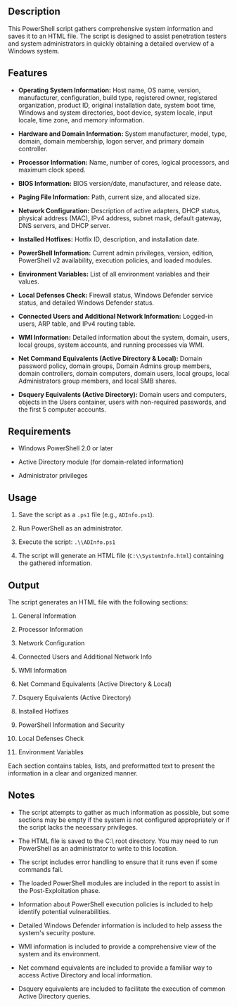 ## Description

This PowerShell script gathers comprehensive system information and saves it to an HTML file. The script is designed to assist penetration testers and system administrators in quickly obtaining a detailed overview of a Windows system.

## Features

- **Operating System Information:** Host name, OS name, version, manufacturer, configuration, build type, registered owner, registered organization, product ID, original installation date, system boot time, Windows and system directories, boot device, system locale, input locale, time zone, and memory information.
    
- **Hardware and Domain Information:** System manufacturer, model, type, domain, domain membership, logon server, and primary domain controller.
    
- **Processor Information:** Name, number of cores, logical processors, and maximum clock speed.
    
- **BIOS Information:** BIOS version/date, manufacturer, and release date.
    
- **Paging File Information:** Path, current size, and allocated size.
    
- **Network Configuration:** Description of active adapters, DHCP status, physical address (MAC), IPv4 address, subnet mask, default gateway, DNS servers, and DHCP server.
    
- **Installed Hotfixes:** Hotfix ID, description, and installation date.
    
- **PowerShell Information:** Current admin privileges, version, edition, PowerShell v2 availability, execution policies, and loaded modules.
    
- **Environment Variables:** List of all environment variables and their values.
    
- **Local Defenses Check:** Firewall status, Windows Defender service status, and detailed Windows Defender status.
    
- **Connected Users and Additional Network Information:** Logged-in users, ARP table, and IPv4 routing table.
    
- **WMI Information:** Detailed information about the system, domain, users, local groups, system accounts, and running processes via WMI.
    
- **Net Command Equivalents (Active Directory & Local):** Domain password policy, domain groups, Domain Admins group members, domain controllers, domain computers, domain users, local groups, local Administrators group members, and local SMB shares.
    
- **Dsquery Equivalents (Active Directory):** Domain users and computers, objects in the Users container, users with non-required passwords, and the first 5 computer accounts.
    

## Requirements

- Windows PowerShell 2.0 or later
    
- Active Directory module (for domain-related information)
    
- Administrator privileges
    

## Usage

1. Save the script as a `.ps1` file (e.g., `ADInfo.ps1`).
    
2. Run PowerShell as an administrator.
    
3. Execute the script: `.\\ADInfo.ps1`
    
4. The script will generate an HTML file (`C:\\SystemInfo.html`) containing the gathered information.
    

## Output

The script generates an HTML file with the following sections:

1. General Information
    
2. Processor Information
    
3. Network Configuration
    
4. Connected Users and Additional Network Info
    
5. WMI Information
    
6. Net Command Equivalents (Active Directory & Local)
    
7. Dsquery Equivalents (Active Directory)
    
8. Installed Hotfixes
    
9. PowerShell Information and Security
    
10. Local Defenses Check
    
11. Environment Variables
    

Each section contains tables, lists, and preformatted text to present the information in a clear and organized manner. 

## Notes

- The script attempts to gather as much information as possible, but some sections may be empty if the system is not configured appropriately or if the script lacks the necessary privileges.
    
- The HTML file is saved to the C:\ root directory. You may need to run PowerShell as an administrator to write to this location.
    
- The script includes error handling to ensure that it runs even if some commands fail.
    
- The loaded PowerShell modules are included in the report to assist in the Post-Exploitation phase.
    
- Information about PowerShell execution policies is included to help identify potential vulnerabilities.
    
- Detailed Windows Defender information is included to help assess the system's security posture.
    
- WMI information is included to provide a comprehensive view of the system and its environment.
    
- Net command equivalents are included to provide a familiar way to access Active Directory and local information.
    
- Dsquery equivalents are included to facilitate the execution of common Active Directory queries.
